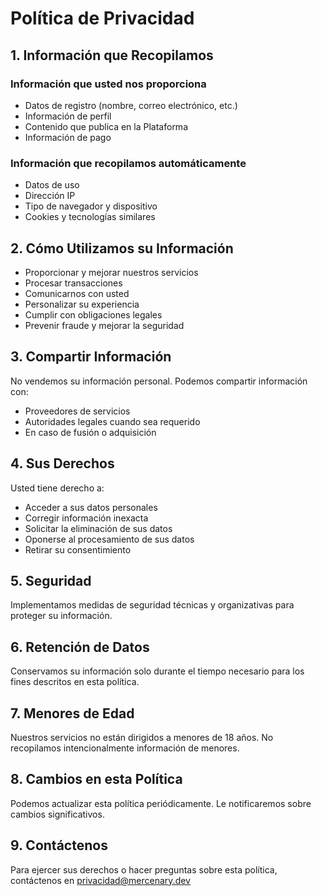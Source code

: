 # Política de Privacidad

## 1. Información que Recopilamos

### Información que usted nos proporciona

- Datos de registro (nombre, correo electrónico, etc.)
- Información de perfil
- Contenido que publica en la Plataforma
- Información de pago

### Información que recopilamos automáticamente

- Datos de uso
- Dirección IP
- Tipo de navegador y dispositivo
- Cookies y tecnologías similares

## 2. Cómo Utilizamos su Información

- Proporcionar y mejorar nuestros servicios
- Procesar transacciones
- Comunicarnos con usted
- Personalizar su experiencia
- Cumplir con obligaciones legales
- Prevenir fraude y mejorar la seguridad

## 3. Compartir Información

No vendemos su información personal. Podemos compartir información con:

- Proveedores de servicios
- Autoridades legales cuando sea requerido
- En caso de fusión o adquisición

## 4. Sus Derechos

Usted tiene derecho a:

- Acceder a sus datos personales
- Corregir información inexacta
- Solicitar la eliminación de sus datos
- Oponerse al procesamiento de sus datos
- Retirar su consentimiento

## 5. Seguridad

Implementamos medidas de seguridad técnicas y organizativas para proteger su información.

## 6. Retención de Datos

Conservamos su información solo durante el tiempo necesario para los fines descritos en esta política.

## 7. Menores de Edad

Nuestros servicios no están dirigidos a menores de 18 años. No recopilamos intencionalmente información de menores.

## 8. Cambios en esta Política

Podemos actualizar esta política periódicamente. Le notificaremos sobre cambios significativos.

## 9. Contáctenos

Para ejercer sus derechos o hacer preguntas sobre esta política, contáctenos en [privacidad@mercenary.dev](mailto:privacidad@mercenary.dev)
